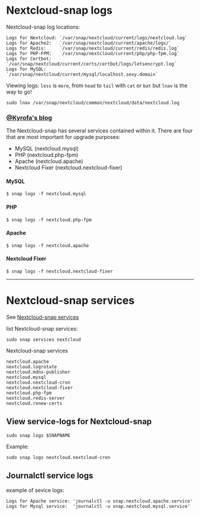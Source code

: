 # Nextcloud-snap logs

Nextcloud-snap log locations:
```
Logs for Nextcloud: `/var/snap/nextcloud/current/logs/nextcloud.log`
Logs for Apache2:   `/var/snap/nextcloud/current/apache/logs/`
Logs for Redis:     `/var/snap/nextcloud/current/redis/redis.log`
Logs for PHP-FPM:   `/var/snap/nextcloud/current/php/php-fpm.log`
Logs for Certbot:   `/var/snap/nextcloud/current/certs/certbot/logs/letsencrypt.log`
Logs for MySQL:     `/var/snap/nextcloud/current/mysql/localhost.sexy.domain`
```

Viewing logs: `less` is `more`, from `head` to `tail` with `cat` or `bat` but `lnav` is the way to go!

```
sudo lnav /var/snap/nextcloud/common/nextcloud/data/nextcloud.log
```
### [@Kyrofa's blog](https://kyrofa.com/posts/monitoring-a-nextcloud-snap-upgrade/)

The Nextcloud-snap has several services contained within it. There are four that are most important for upgrade purposes:

  +  MySQL (nextcloud.mysql)
  +  PHP (nextcloud.php-fpm)
  +  Apache (nextcloud.apache)
  +  Nextcloud Fixer (nextcloud.nextcloud-fixer)

#### MySQL
```
$ snap logs -f nextcloud.mysql
```

#### PHP
```
$ snap logs -f nextcloud.php-fpm
```

#### Apache
```
$ snap logs -f nextcloud.apache
```

#### Nextcloud Fixer
```
$ snap logs -f nextcloud.nextcloud-fixer
```

----

# Nextcloud-snap services

See [Nextcloud-snap services](https://github.com/scubamuc/scubamuc.github.io/blob/scubamuc/wiki-md/NEXTCLOUD.snap--services.md)

list Nextcloud-snap services:
```
sudo snap services nextcloud
````

Nextcloud-snap services
```
nextcloud.apache           
nextcloud.logrotate        
nextcloud.mdns-publisher   
nextcloud.mysql            
nextcloud.nextcloud-cron   
nextcloud.nextcloud-fixer  
nextcloud.php-fpm          
nextcloud.redis-server     
nextcloud.renew-certs
```
## View service-logs for Nextcloud-snap

`sudo snap logs $SNAPNAME`

Example:

`sudo snap logs nextcloud.nextcloud-cron`

## Journalctl service logs

example of sevice logs:
```
Logs for Apache service: 'journalctl -u snap.nextcloud.apache.service'
Logs for Mysql service:  'journalctl -u snap.nextcloud.mysql.service'
```

